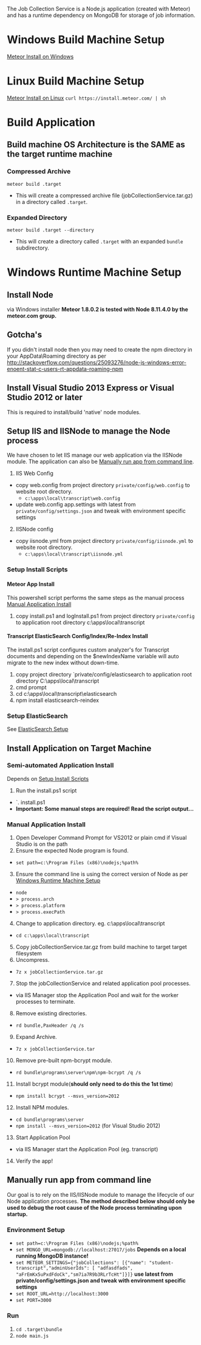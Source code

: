 The Job Collection Service is a Node.js application (created with Meteor) and has a runtime dependency on MongoDB for storage of job information.

# Windows Build Machine Setup

[Meteor Install on Windows](https://install.meteor.com/windows)

# Linux Build Machine Setup
[Meteor Install on Linux](https://install.meteor.com/linux)
`curl https://install.meteor.com/ | sh`

# Build Application

## Build machine OS Architecture is the SAME as the target runtime machine
### Compressed Archive
`meteor build .target`
- This will create a compressed archive file (jobCollectionService.tar.gz) in a directory called `.target`.
### Expanded Directory
`meteor build .target --directory`
- This will create a directory called `.target` with an expanded `bundle` subdirectory.


# Windows Runtime Machine Setup

## Install Node
via Windows installer
**Meteor 1.8.0.2 is tested with Node 8.11.4.0 by the meteor.com group.**

## Gotcha's
If you didn't install node then you may need to create the npm directory in your AppData\Roaming directory as per http://stackoverflow.com/questions/25093276/node-js-windows-error-enoent-stat-c-users-rt-appdata-roaming-npm

## Install Visual Studio 2013 Express or Visual Studio 2012 or later

This is required to install/build 'native' node modules.

## Setup IIS and IISNode to manage the Node process

We have chosen to let IIS manage our web application via the IISNode module.  The application can also be [Manually run app from command line](#manually-run-app-from-command-line).

1. IIS Web Config
- copy web.config from project directory `private/config/web.config` to website root directory.
    - `c:\apps\local\transcript\web.config`
- update web.config app.settings with latest from `private/config/settings.json` and tweak with environment specific settings
2. IISNode config
- copy iisnode.yml from project directory `private/config/iisnode.yml` to website root directory.
    - `c:\apps\local\transcript\iisnode.yml`

### Setup Install Scripts

#### Meteor App Install
This powershell script performs the same steps as the manual process [Manual Application Install](#manual-application-install)

1. copy install.ps1 and logInstall.ps1 from project directory `private/config` to application root directory c:\apps\local\transcript

#### Transcript ElasticSearch Config/Index/Re-Index Install
The install.ps1 script configures custom analyzer's for Transcript documents and depending on the $newIndexName variable will auto migrate to the new index without down-time.
1. copy project directory `private/config/elasticsearch to application root directory C:\apps\local\transcript
2. cmd prompt
3. cd c:\apps\local\transcript\elasticsearch
4. npm install elasticsearch-reindex

### Setup ElasticSearch

See [ElasticSearch Setup](https://github.com/EduShareOntario/jobCollectionService/wiki/ElasticSearch-Node-Setup-(windows-server-2012))
## Install Application on Target Machine

### Semi-automated Application Install

Depends on [Setup Install Scripts](#setup-install-scripts)

1. Run the install.ps1 script
- `. install.ps1
- **Important: Some manual steps are required! Read the script output...**

### Manual Application Install
1. Open Developer Command Prompt for VS2012 or plain cmd if Visual Studio is on the path
2. Ensure the expected Node program is found.
- `set path=c:\Program Files (x86)\nodejs;%path%`
3. Ensure the command line is using the correct version of Node as per [Windows Runtime Machine Setup](#windows-runtime-machine-setup)
- `node`
- `> process.arch`
- `> process.platform`
- `> process.execPath`
4. Change to application directory. eg. c:\apps\local\transcript
- `cd c:\apps\local\transcript`
5. Copy jobCollectionService.tar.gz from build machine to target target filesystem
6. Uncompress.
- `7z x jobCollectionService.tar.gz`
7. Stop the jobCollectionService and related application pool processes.
- via IIS Manager stop the Application Pool and wait for the worker processes to terminate.
8. Remove existing directories.
- `rd bundle,PaxHeader /q /s`
9. Expand Archive.
- `7z x jobCollectionService.tar`
10. Remove pre-built npm-bcrypt module.
- `rd bundle\programs\server\npm\npm-bcrypt /q /s`
11. Install bcrypt module(**should only need to do this the 1st time**)
- `npm install bcrypt --msvs_version=2012`
12. Install NPM modules.
- `cd bundle\programs\server`
- `npm install --msvs_version=2012` (for Visual Studio 2012)
13. Start Application Pool
- via IIS Manager start the Application Pool (eg. transcript)
14. Verify the app!

## Manually run app from command line

Our goal is to rely on the IIS/IISNode module to manage the lifecycle of our Node application processes.
**The method described below should only be used to debug the root cause of the Node process terminating upon startup.**

### Environment Setup
- `set path=c:\Program Files (x86)\nodejs;%path%`
- `set MONGO_URL=mongodb://localhost:27017/jobs`
  **Depends on a local running MongoDB instance!**
- `set METEOR_SETTINGS={"jobCollections": [{"name": "student-transcript","adminUserIds": [ "adfasdfads", "aFrEmKx5uPxdFdoCk","sm7ia7R9b3RLrTcHt"]}]}`
  **use latest from private/config/settings.json and tweak with environment specific settings**
- `set ROOT_URL=http://localhost:3000`
- `set PORT=3000`

### Run
1. `cd .target\bundle`
2. `node main.js`

